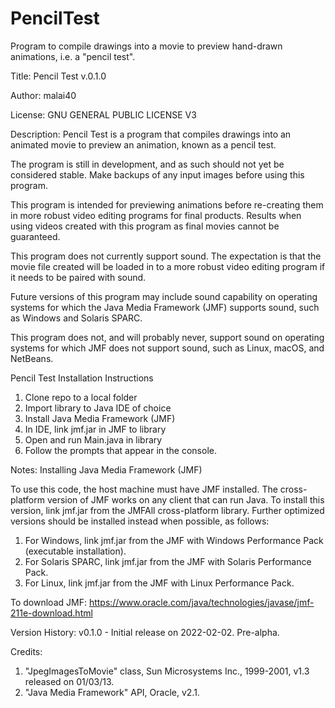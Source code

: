 # PencilTest
Program to compile drawings into a movie to preview hand-drawn animations, i.e. a "pencil test".

Title: Pencil Test v.0.1.0
 
Author: malai40
 
License: GNU GENERAL PUBLIC LICENSE V3
 
Description:
Pencil Test is a program that compiles drawings into an animated movie to 
preview an animation, known as a pencil test. 
 	
The program is still in development, and as such should not yet be considered stable. Make backups of any input images before using this program.
 	
This program is intended for previewing animations before re-creating them in more robust video editing programs for final products. Results when using videos created with this program as final movies cannot be guaranteed.
 
This program does not currently support sound. The expectation is that the movie file created will be loaded in to a more robust video editing program if it needs to be paired with sound. 

Future versions of this program may include sound capability on operating systems for which the Java Media Framework (JMF) supports sound, such as Windows and Solaris SPARC.
 
This program does not, and will probably never, support sound on operating systems for which JMF does not support sound, such as Linux, macOS, and NetBeans. 
 
 Pencil Test Installation Instructions
 1) Clone repo to a local folder
 2) Import library to Java IDE of choice
 3) Install Java Media Framework (JMF)
 4) In IDE, link jmf.jar in JMF to library
 5) Open and run Main.java in library
 6) Follow the prompts that appear in the console.
 
 Notes: Installing Java Media Framework (JMF)
 
 To use this code, the host machine must have JMF installed. 
 The cross-platform version of JMF works on any client that can run Java. 
 To install this version, link jmf.jar from the JMFAll cross-platform library.
 Further optimized versions should be installed instead when possible, as follows:
 1) For Windows, link jmf.jar from the JMF with Windows Performance Pack (executable installation).
 2) For Solaris SPARC, link jmf.jar from the JMF with Solaris Performance Pack.
 3) For Linux, link jmf.jar from the JMF with Linux Performance Pack.
 
 To download JMF: https://www.oracle.com/java/technologies/javase/jmf-211e-download.html
 
Version History:
 v0.1.0 - Initial release on 2022-02-02. Pre-alpha.
 
 Credits:
 1) "JpegImagesToMovie" class, Sun Microsystems Inc., 1999-2001, v1.3 released on 01/03/13.
 2) "Java Media Framework" API, Oracle, v2.1.
